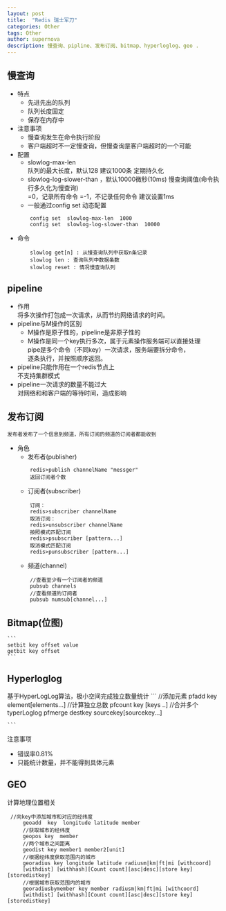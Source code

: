 ```yaml
---
layout: post
title:  "Redis 瑞士军刀"
categories: Other
tags: Other
author: supernova
description: 慢查询、pipline、发布订阅、bitmap、hyperloglog、geo .
---
```

## 慢查询
*  特点
    * 先进先出的队列
    * 队列长度固定
    * 保存在内存中
* 注意事项
    * 慢查询发生在命令执行阶段
    * 客户端超时不一定慢查询，但慢查询是客户端超时的一个可能
* 配置
    * slowlog-max-len  
        队列的最大长度，默认128
        建议1000条
        定期持久化
    * slowlog-log-slower-than ，默认10000微秒(10ms)
        慢查询阈值(命令执行多久化为慢查询)  
        =0，记录所有命令
        =-1，不记录任何命令
        建议设置1ms
    * 一般通过config set 动态配置
    ```
        config set  slowlog-max-len  1000
        config set  slowlog-log-slower-than  10000
    ```
 * 命令
    ```
        slowlog get[n] : 从慢查询队列中获取n条记录
        slowlog len : 查询队列中数据条数
        slowlog reset : 情况慢查询队列

    ```
  
## pipeline
* 作用  
    将多次操作打包成一次请求，从而节约网络请求的时间。
* pipeline与M操作的区别  
    * M操作是原子性的，pipeline是非原子性的
    * M操作是同一个key执行多次，属于元素操作服务端可以直接处理  
        pipe是多个命令（不同key）一次请求，服务端要拆分命令，  
        逐条执行，并按照顺序返回。
* pipeline只能作用在一个redis节点上  
    不支持集群模式
* pipeline一次请求的数量不能过大  
   对网络和和客户端的等待时间，造成影响
## 发布订阅     
    发布者发布了一个信息到频道，所有订阅的频道的订阅者都能收到
* 角色
    * 发布者(publisher)
    ```
        redis>publish channelName "messger"
        返回订阅者个数
    ```
    * 订阅者(subscriber)
    ```
        订阅：
        redis>subscriber channelName
        取消订阅：
        redis>unsubscriber channelName
        按照模式匹配订阅
        redis>psubscriber [pattern...]
        取消模式匹配订阅
        redis>punsubscriber [pattern...]
    ```
    * 频道(channel)
    ```
        //查看至少有一个订阅者的频道
        pubsub channels
        //查看频道的订阅者
        pubsub numsub[channel...]
    ```
## Bitmap(位图)
    ```
    setbit key offset value
    getbit key offset
    ```
## Hyperloglog  
基于HyperLogLog算法，极小空间完成独立数量统计
    ```
    //添加元素
    pfadd key element[elements...]
    //计算独立总数
    pfcount key [keys ..]
    //合并多个typerLoglog
    pfmerge destkey  sourcekey[sourcekey...]
 
    ```
注意事项  
* 错误率0.81%
* 只能统计数量，并不能得到具体元素
## GEO  
计算地理位置相关
   ```
    //向key中添加城市和对应的经纬度
        geoadd  key  longitude latitude member
        //获取城市的经纬度
        geopos key  member
        //两个城市之间距离
        geodist key member1 member2[unit]
        //根据经纬度获取范围内的城市
        georadius key longitude latitude radiusm|km|ft|mi [withcoord]  
        [withdist] [withhash][Count count][asc|desc][store key][storedistkey]
        //根据城市获取范围内的城市
        georadiusbymember key member radiusm|km|ft|mi [withcoord]  
        [withdist] [withhash][Count count][asc|desc][store key][storedistkey]
   ```
   